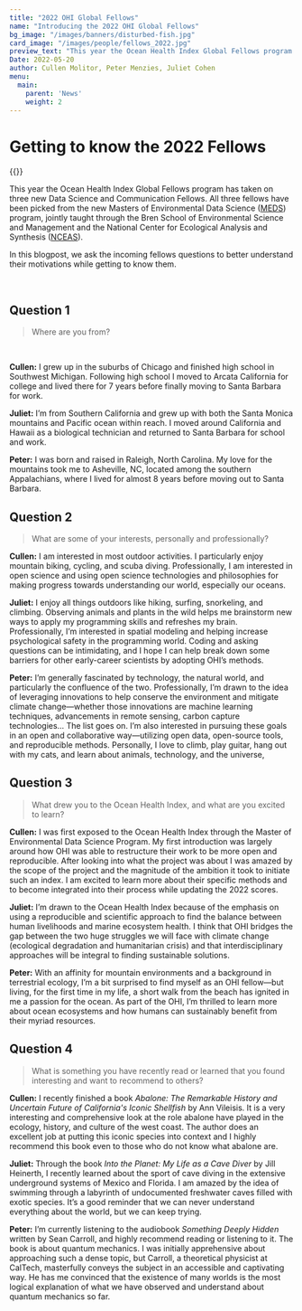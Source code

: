 ```yaml
---
title: "2022 OHI Global Fellows"
name: "Introducing the 2022 OHI Global Fellows"
bg_image: "/images/banners/disturbed-fish.jpg"
card_image: "/images/people/fellows_2022.jpg"
preview_text: "This year the Ocean Health Index Global Fellows program has taken on three new Data Science and Communication Fellows. All three fellows have been picked from the new Masters of Environmental Data Science..."
Date: 2022-05-20
author: Cullen Molitor, Peter Menzies, Juliet Cohen
menu:
  main:
    parent: 'News'
    weight: 2
---
```

# Getting to know the 2022 Fellows

{{<newsHead>}}

This year the Ocean Health Index Global Fellows program has taken on three new Data Science and Communication Fellows. All three fellows have been picked from the new Masters of Environmental Data Science ([MEDS](https://bren.ucsb.edu/masters-programs/master-environmental-data-science)) program, jointly taught through the Bren School of Environmental Science and Management and the National Center for Ecological Analysis and Synthesis ([NCEAS](https://www.nceas.ucsb.edu/)). 

In this blogpost, we ask the incoming fellows questions to better understand their motivations while getting to know them. 

<br>

## Question 1

> Where are you from? 

<br>

**Cullen:** I grew up in the suburbs of Chicago and finished high school in Southwest Michigan. Following high school I moved to Arcata California for college and lived there for 7 years before finally moving to Santa Barbara for work.

**Juliet:** I’m from Southern California and grew up with both the Santa Monica mountains and Pacific ocean within reach. I moved around California and Hawaii as a biological technician and returned to Santa Barbara for school and work.

**Peter:** I was born and raised in Raleigh, North Carolina. My love for the mountains took me to Asheville, NC, located among the southern Appalachians, where I lived for almost 8 years before moving out to Santa Barbara.

## Question 2

> What are some of your interests, personally and professionally?

**Cullen:** I am interested in most outdoor activities. I particularly enjoy mountain biking, cycling, and scuba diving. Professionally, I am interested in open science and using open science technologies and philosophies for making progress towards understanding our world, especially our oceans.

**Juliet:** I enjoy all things outdoors like hiking, surfing, snorkeling, and climbing. Observing animals and plants in the wild helps me brainstorm new ways to apply my programming skills and refreshes my brain. Professionally, I’m interested in spatial modeling and helping increase psychological safety in the programming world. Coding and asking questions can be intimidating, and I hope I can help break down some barriers for other early-career scientists by adopting OHI’s methods.

**Peter:** I’m generally fascinated by technology, the natural world, and particularly the confluence of the two. Professionally, I’m drawn to the idea of leveraging innovations to help conserve the environment and mitigate climate change—whether those innovations are machine learning techniques, advancements in remote sensing, carbon capture technologies… The list goes on. I’m also interested in pursuing these goals in an open and collaborative way—utilizing open data, open-source tools, and reproducible methods. Personally, I love to climb, play guitar, hang out with my cats, and learn about animals, technology, and the universe, 

## Question 3

> What drew you to the Ocean Health Index, and what are you excited to learn?

**Cullen:** I was first exposed to the Ocean Health Index through the Master of Environmental Data Science Program. My first introduction was largely around how OHI was able to restructure their work to be more open and reproducible. After looking into what the project was about I was amazed by the scope of the project and the magnitude of the ambition it took to initiate such an index. I am excited to learn more about their specific methods and to become integrated into their process while updating the 2022 scores.

**Juliet:** I’m drawn to the Ocean Health Index because of the emphasis on using a reproducible and scientific approach to find the balance between human livelihoods and marine ecosystem health. I think that OHI bridges the gap between the two huge struggles we will face with climate change (ecological degradation and humanitarian crisis) and that interdisciplinary approaches will be integral to finding sustainable solutions.

**Peter:** With an affinity for mountain environments and a background in terrestrial ecology, I’m a bit surprised to find myself as an OHI fellow—but living, for the first time in my life, a short walk from the beach has ignited in me a passion for the ocean. As part of the OHI, I’m thrilled to learn more about ocean ecosystems and how humans can sustainably benefit from their myriad resources.

## Question 4

> What is something you have recently read or learned that you found interesting and want to recommend to others?

**Cullen:** I recently finished a book _Abalone: The Remarkable History and Uncertain Future of California's Iconic Shellfish_ by Ann Vileisis. It is a very interesting and comprehensive look at the role abalone have played in the ecology, history, and culture of the west coast. The author does an excellent job at putting this iconic species into context and I highly recommend this book even to those who do not know what abalone are.

**Juliet:** Through the book _Into the Planet: My Life as a Cave Diver_ by Jill Heinerth, I recently learned about the sport of cave diving in the extensive underground systems of Mexico and Florida. I am amazed by the idea of swimming through a labyrinth of undocumented freshwater caves filled with exotic species. It’s a good reminder that we can never understand everything about the world, but we can keep trying.

**Peter:** I’m currently listening to the audiobook _Something Deeply Hidden_ written by Sean Carroll, and highly recommend reading or listening to it. The book is about quantum mechanics. I was initially apprehensive about approaching such a dense topic, but Carroll, a theoretical physicist at CalTech, masterfully conveys the subject in an accessible and captivating way. He has me convinced that the existence of many worlds is the most logical explanation of what we have observed and understand about quantum mechanics so far.

